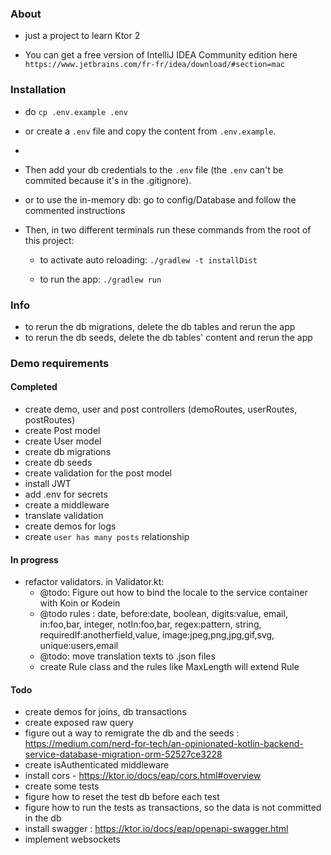 ### About
- just a project to learn Ktor 2

- You can get a free version of IntelliJ IDEA Community edition here `https://www.jetbrains.com/fr-fr/idea/download/#section=mac`

### Installation
- do `cp .env.example .env`
- or create a `.env` file and copy the content from `.env.example`. 
- 
- Then add your db credentials to the `.env` file (the `.env` can't be commited because it's in the .gitignore).
- or to use the in-memory db: go to config/Database and follow the commented instructions

- Then, in two different terminals run these commands from the root of this project: 

    - to activate auto reloading:
    `./gradlew -t installDist`

    - to run the app:
    `./gradlew run`

### Info
- to rerun the db migrations, delete the db tables and rerun the app
- to rerun the db seeds, delete the db tables' content and rerun the app
    
### Demo requirements
#### Completed
- create demo, user and post controllers (demoRoutes, userRoutes, postRoutes)
- create Post model
- create User model
- create db migrations
- create db seeds
- create validation for the post model
- install JWT
- add .env for secrets
- create a middleware
- translate validation
- create demos for logs
- create `user has many posts` relationship

#### In progress
- refactor validators. in Validator.kt:
  - @todo: Figure out how to bind the locale to the service container with Koin or Kodein
  - @todo rules : date, before:date, boolean, digits:value, email, in:foo,bar, integer, notIn:foo,bar, regex:pattern, string, requiredIf:anotherfield,value, image:jpeg,png,jpg,gif,svg, unique:users,email
  - @todo: move translation texts to .json files
  - create Rule class and the rules like MaxLength will extend Rule

#### Todo
- create demos for joins, db transactions
- create exposed raw query
- figure out a way to remigrate the db and the seeds : https://medium.com/nerd-for-tech/an-opinionated-kotlin-backend-service-database-migration-orm-52527ce3228
- create isAuthenticated middleware
- install cors - https://ktor.io/docs/eap/cors.html#overview
- create some tests
- figure how to reset the test db before each test
- figure how to run the tests as transactions, so the data is not committed in the db
- install swagger : https://ktor.io/docs/eap/openapi-swagger.html
- implement websockets